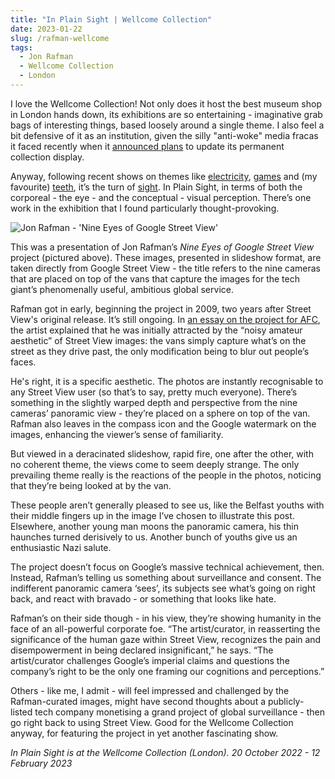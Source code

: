 ```yaml
---
title: "In Plain Sight | Wellcome Collection"
date: 2023-01-22
slug: /rafman-wellcome
tags:
  - Jon Rafman
  - Wellcome Collection
  - London
---
```


I love the Wellcome Collection! Not only does it host the best museum shop in London hands down, its exhibitions are so entertaining - imaginative grab bags of interesting things, based loosely around a single theme. I also feel a bit defensive of it as an institution, given the silly "anti-woke" media fracas it faced recently when it [announced plans](https://wellcomecollection.org/pages/Y4TdMBAAACMApB14) to update its permanent collection display.

Anyway, following recent shows on themes like [electricity](https://wellcomecollection.org/exhibitions/W31vkCkAACkAP6LL), [games](https://wellcomecollection.org/exhibitions/XSg-7xEAACcAGVXc) and (my favourite) [teeth](https://wellcomecollection.org/exhibitions/WgV_ACUAAIu2P_ZM), it’s the turn of [sight](https://wellcomecollection.org/exhibitions/Yv95yBAAAILuCNv6). In Plain Sight, in terms of both the corporeal - the eye - and the conceptual - visual perception. There’s one work in the exhibition that I found particularly thought-provoking.

![Jon Rafman - 'Nine Eyes of Google Street View'](/rafman-wellcome-1.jpeg)

This was a presentation of Jon Rafman’s *Nine Eyes of Google Street View* project (pictured above). These images, presented in slideshow format, are taken directly from Google Street View - the title refers to the nine cameras that are placed on top of the vans that capture the images for the tech giant’s phenomenally useful, ambitious global service.

Rafman got in early, beginning the project in 2009, two years after Street View's original release. It’s still ongoing. In [an essay on the project for AFC](http://artfcity.com/2009/08/12/img-mgmt-the-nine-eyes-of-google-street-view/), the artist explained that he was initially attracted by the “noisy amateur aesthetic” of Street View images: the vans simply capture what’s on the street as they drive past, the only modification being to blur out people’s faces.

He's right, it is a specific aesthetic. The photos are instantly recognisable to any Street View user (so that’s to say, pretty much everyone). There’s something in the slightly warped depth and perspective from the nine cameras’ panoramic view - they’re placed on a sphere on top of the van. Rafman also leaves in the compass icon and the Google watermark on the images, enhancing the viewer’s sense of familiarity.

But viewed in a deracinated slideshow, rapid fire, one after the other, with no coherent theme, the views come to seem deeply strange. The only prevailing theme really is the reactions of the people in the photos, noticing that they’re being looked at by the van.

These people aren’t generally pleased to see us, like the Belfast youths with their middle fingers up in the image I’ve chosen to illustrate this post. Elsewhere, another young man moons the panoramic camera, his thin haunches turned derisively to us. Another bunch of youths give us an enthusiastic Nazi salute.

The project doesn’t focus on Google’s massive technical achievement, then. Instead, Rafman’s telling us something about surveillance and consent. The indifferent panoramic camera ‘sees’, its subjects see what’s going on right back, and react with bravado - or something that looks like hate.

Rafman’s on their side though - in his view, they’re showing humanity in the face of an all-powerful corporate foe. “The artist/curator, in reasserting the significance of the human gaze within Street View, recognizes the pain and disempowerment in being declared insignificant,” he says. “The artist/curator challenges Google’s imperial claims and questions the company’s right to be the only one framing our cognitions and perceptions.”

Others - like me, I admit - will feel impressed and challenged by the Rafman-curated images, might have second thoughts about a publicly-listed tech company monetising a grand project of global surveillance - then go right back to using Street View. Good for the Wellcome Collection anyway, for featuring the project in yet another fascinating show.

*In Plain Sight is at the Wellcome Collection (London). 20 October 2022 - 12 February 2023*
